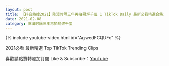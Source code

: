 ```yaml
---
layout: post
title: 【抖音熱搜2021】陈漫时隔三年再拍易烊千玺 1 TikTok Daily 最新必看精選合集2021 02 08
date: 2021-02-08
category: 陈漫时隔三年再拍易烊千玺
---
```


{% include youtube-video.html id="AgwedFCQUFc" %}

2021必看 最新精選 Top TikTok Trending Clips

喜歡請點贊轉發加訂閱 Like & Subscribe：[YouTube](https://www.youtube.com/channel/UCAoR7VcanIPd04uEq_GIylA/videos)

